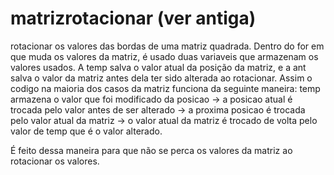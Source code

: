 # matrizrotacionar (ver antiga)

rotacionar os valores das bordas de uma matriz quadrada.
Dentro do for em que muda os valores da matriz, é usado duas variaveis que armazenam os valores usados.
A temp salva o valor atual da posição da matriz, e a ant salva o valor da matriz antes dela ter sido alterada ao rotacionar.
Assim o codigo na maioria dos casos da matriz funciona da seguinte maneira:  temp armazena o valor que foi modificado da posicao -> a posicao atual é trocada pelo valor antes de ser alterado -> a proxima posicao é trocada pelo valor atual da matriz -> o valor atual da matriz é trocado de volta pelo valor de temp que é o valor alterado.

É feito dessa maneira para que não se perca os valores da matriz ao rotacionar os valores.
